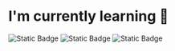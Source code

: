 # I'm currently learning 🦋

![Static Badge](https://img.shields.io/badge/C-bdb2ff?style=for-the-badge&logo=C&logoColor=000000&labelColor=bdb2ff)
 ![Static Badge](https://img.shields.io/badge/Python-bdb2ff?style=for-the-badge&logo=Python&logoColor=000000&labelColor=bdb2ff) ![Static Badge](https://img.shields.io/badge/MySQL-bdb2ff?style=for-the-badge&logo=MySQL&logoColor=000000&labelColor=bdb2ff)
